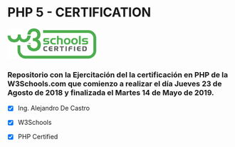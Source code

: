 # PHP 5 - CERTIFICATION 
[<img src="https://github.com/aledc7/PHP-Certification/blob/master/w3certified_logo.png?raw=true">](https://certification.w3schools.com/w3certified.asp?id=10028427)


### Repositorio con la Ejercitación del la certificación en PHP de la W3Schools.com que comienzo a realizar el día Jueves 23 de Agosto de 2018 y finalizada el Martes 14 de Mayo de 2019.


- [x] Ing. Alejandro De Castro
- [x] W3Schools
- [x] PHP Certified

